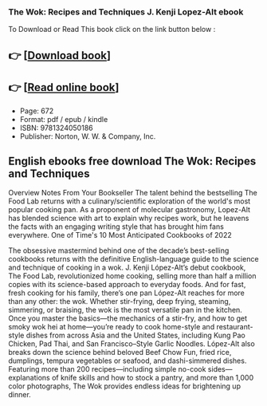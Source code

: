 ### The Wok: Recipes and Techniques J. Kenji Lopez-Alt ebook

To Download or Read This book click on the link button below :

## 👉  [**[Download book](http://get-pdfs.com/download.php?group=book&from=github.com&id=627609&lnk=1081 "Download book")**]

## 👉  [**[Read online book](http://get-pdfs.com/download.php?group=book&from=github.com&id=627609&lnk=1081 "Read online book")**]


* Page: 672
* Format: pdf / epub / kindle
* ISBN: 9781324050186
* Publisher: Norton, W. W. &amp; Company, Inc.



## English ebooks free download The Wok: Recipes and Techniques


Overview
Notes From Your Bookseller The talent behind the bestselling The Food Lab returns with a culinary/scientific exploration of the world&#039;s most popular cooking pan. As a proponent of molecular gastronomy, Lopez-Alt has blended science with art to explain why recipes work, but he leavens the facts with an engaging writing style that has brought him fans everywhere. One of Time&#039;s 10 Most Anticipated Cookbooks of 2022

 The obsessive mastermind behind one of the decade’s best-selling cookbooks returns with the definitive English-language guide to the science and technique of cooking in a wok.
 J. Kenji López-Alt’s debut cookbook, The Food Lab, revolutionized home cooking, selling more than half a million copies with its science-based approach to everyday foods. And for fast, fresh cooking for his family, there’s one pan López-Alt reaches for more than any other: the wok. Whether stir-frying, deep frying, steaming, simmering, or braising, the wok is the most versatile pan in the kitchen. Once you master the basics—the mechanics of a stir-fry, and how to get smoky wok hei at home—you’re ready to cook home-style and restaurant-style dishes from across Asia and the United States, including Kung Pao Chicken, Pad Thai, and San Francisco–Style Garlic Noodles. López-Alt also breaks down the science behind beloved Beef Chow Fun, fried rice, dumplings, tempura vegetables or seafood, and dashi-simmered dishes. Featuring more than 200 recipes—including simple no-cook sides—explanations of knife skills and how to stock a pantry, and more than 1,000 color photographs, The Wok provides endless ideas for brightening up dinner.



